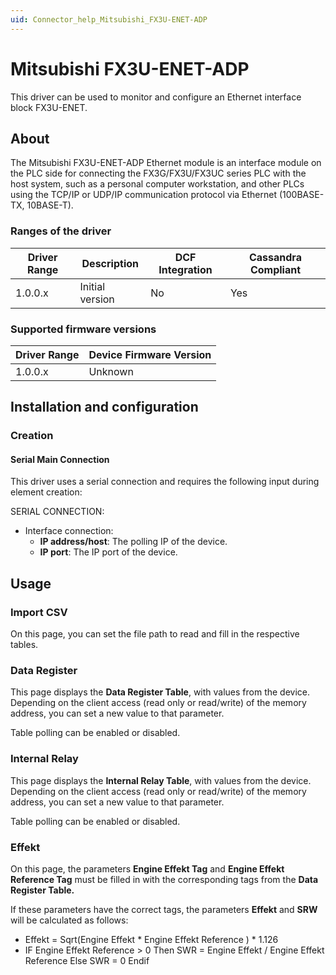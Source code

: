```yaml
---
uid: Connector_help_Mitsubishi_FX3U-ENET-ADP
---
```


# Mitsubishi FX3U-ENET-ADP

This driver can be used to monitor and configure an Ethernet interface block FX3U-ENET.

## About

The Mitsubishi FX3U-ENET-ADP Ethernet module is an interface module on the PLC side for connecting the FX3G/FX3U/FX3UC series PLC with the host system, such as a personal computer workstation, and other PLCs using the TCP/IP or UDP/IP communication protocol via Ethernet (100BASE-TX, 10BASE-T).

### Ranges of the driver

| **Driver Range** | **Description** | **DCF Integration** | **Cassandra Compliant** |
|------------------|-----------------|---------------------|-------------------------|
| 1.0.0.x          | Initial version | No                  | Yes                     |

### Supported firmware versions

| **Driver Range** | **Device Firmware Version** |
|------------------|-----------------------------|
| 1.0.0.x          | Unknown                     |

## Installation and configuration

### Creation

#### Serial Main Connection

This driver uses a serial connection and requires the following input during element creation:

SERIAL CONNECTION:

- Interface connection:
  - **IP address/host**: The polling IP of the device.
  - **IP port**: The IP port of the device.

## Usage

### Import CSV

On this page, you can set the file path to read and fill in the respective tables.

### Data Register

This page displays the **Data Register Table**, with values from the device. Depending on the client access (read only or read/write) of the memory address, you can set a new value to that parameter.

Table polling can be enabled or disabled.

### Internal Relay

This page displays the **Internal Relay Table**, with values from the device. Depending on the client access (read only or read/write) of the memory address, you can set a new value to that parameter.

Table polling can be enabled or disabled.

### Effekt

On this page, the parameters **Engine Effekt Tag** and **Engine Effekt Reference Tag** must be filled in with the corresponding tags from the **Data Register Table.**

If these parameters have the correct tags, the parameters **Effekt** and **SRW** will be calculated as follows:

- Effekt = Sqrt(Engine Effekt \* Engine Effekt Reference ) \* 1.126
- IF Engine Effekt Reference \> 0 Then SWR = Engine Effekt / Engine Effekt Reference
  Else
  SWR = 0
  Endif
